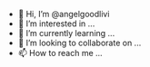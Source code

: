 - 👋 Hi, I’m @angelgoodlivi
- 👀 I’m interested in ...
- 🌱 I’m currently learning ...
- 💞️ I’m looking to collaborate on ...
- 📫 How to reach me ...

<!---
angelgoodlivi/angelgoodlivi is a ✨ special ✨ repository because its `README.md` (this file) appears on your GitHub profile.
You can click the Preview link to take a look at your changes.
--->
